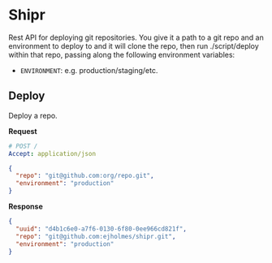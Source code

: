 # Shipr

Rest API for deploying git repositories. You give it a path to a git repo
and an environment to deploy to and it will clone the repo, then run
./script/deploy within that repo, passing along the following environment
variables:

* `ENVIRONMENT`: e.g. production/staging/etc.

## Deploy

Deploy a repo.

**Request**

```yaml
# POST /
Accept: application/json
```

```json
{
  "repo": "git@github.com:org/repo.git",
  "environment": "production"
}
```

**Response**

```json
{
  "uuid": "d4b1c6e0-a7f6-0130-6f80-0ee966cd821f",
  "repo": "git@github.com:ejholmes/shipr.git",
  "environment": "production"
}
```
